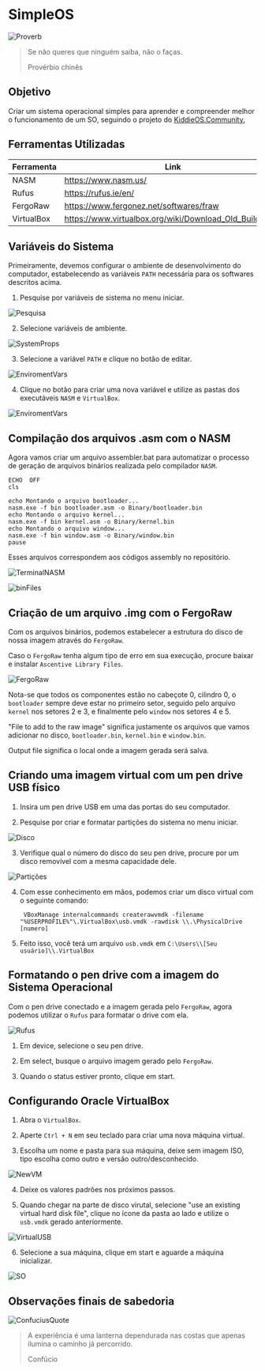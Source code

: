 # SimpleOS

![Proverb](https://i.imgur.com/odnJTIh.jpeg)

> Se não queres que ninguém saiba, não o faças.
> 
> Provérbio chinês

## Objetivo
 Criar um sistema operacional simples para aprender e compreender melhor o funcionamento de um SO, seguindo o projeto do [KiddieOS.Community.](https://www.youtube.com/watch?v=Jws7BHrts6g&list=PLsoiO2Be-2z8BfsSkspJfDiuKeC9-LSca&index=1)


## Ferramentas Utilizadas

| Ferramenta | Link |
| ------ | ------ |
| NASM | https://www.nasm.us/ |
| Rufus | https://rufus.ie/en/ |
| FergoRaw | https://www.fergonez.net/softwares/fraw |
| VirtualBox | https://www.virtualbox.org/wiki/Download_Old_Builds_5_2 |

## Variáveis do Sistema

Primeiramente, devemos configurar o ambiente de desenvolvimento do computador, estabelecendo as variáveis `PATH` necessária para os softwares descritos acima.

1. Pesquise por variáveis de sistema no menu iniciar.

![Pesquisa](https://i.imgur.com/ZmfcWaA.png)

2. Selecione variáveis de ambiente.

![SystemProps](https://i.imgur.com/RW6MQ99.png)

3. Selecione a variável `PATH` e clique no botão de editar.

![EnviromentVars](https://i.imgur.com/F5EIOTf.png)

4. Clique no botão para criar uma nova variável e utilize as pastas dos executáveis `NASM` e `VirtualBox`.

![EnviromentVars](https://i.imgur.com/8MFT2Ju.png)

## Compilação dos arquivos .asm com o NASM

Agora vamos criar um arquivo assembler.bat para automatizar o processo de geração de arquivos binários realizada pelo compilador `NASM`.

```batch
ECHO  OFF
cls

echo Montando o arquivo bootloader...
nasm.exe -f bin bootloader.asm -o Binary/bootloader.bin
echo Montando o arquivo kernel...
nasm.exe -f bin kernel.asm -o Binary/kernel.bin
echo Montando o arquivo window...
nasm.exe -f bin window.asm -o Binary/window.bin
pause
```

Esses arquivos correspondem aos códigos assembly no repositório.

![TerminalNASM](https://i.imgur.com/1x7GbCy.png)

![binFiles](https://i.imgur.com/bdZfERw.png)

## Criação de um arquivo .img com o FergoRaw

Com os arquivos binários, podemos estabelecer a estrutura do disco de nossa imagem através do `FergoRaw`.

Caso o `FergoRaw` tenha algum tipo de erro em sua execução, procure baixar e instalar `Ascentive Library Files`.

![FergoRaw](https://i.imgur.com/nPyMDgr.png)

Nota-se que todos os componentes estão no cabeçote 0, cilindro 0, o `bootloader` sempre deve estar no primeiro setor, seguido pelo arquivo `kernel` nos setores 2 e 3, e finalmente pelo `window` nos setores 4 e 5.

"File to add to the raw image" significa justamente os arquivos que vamos adicionar no disco, `bootloader.bin`, `kernel.bin` e `window.bin`.

Output file significa o local onde a imagem gerada será salva.

## Criando uma imagem virtual com um pen drive USB físico

1. Insira um pen drive USB em uma das portas do seu computador.

2. Pesquise por criar e formatar partições do sistema no menu iniciar.

![Disco](https://i.imgur.com/yAwrsot.png)

3. Verifique qual o número do disco do seu pen drive, procure por um disco removível com a mesma capacidade dele.

![Partições](https://i.imgur.com/KYehWrg.png)

4. Com esse conhecimento em mãos, podemos criar um disco virtual com o seguinte comando:

		VBoxManage internalcommands createrawvmdk -filename "%USERPROFILE%"\.VirtualBox\usb.vmdk -rawdisk \\.\PhysicalDrive [numero]

5. Feito isso, você terá um arquivo `usb.vmdk` em `C:\Users\\[Seu usuário]\\.VirtualBox`

## Formatando o pen drive com a imagem do Sistema Operacional

Com o pen drive conectado e a imagem gerada pelo `FergoRaw`, agora podemos utilizar o `Rufus` para formatar o drive com ela.

![Rufus](https://i.imgur.com/BdoAsp9.png)

1. Em device, selecione o seu pen drive.

2. Em select, busque o arquivo imagem gerado pelo `FergoRaw`.

3. Quando o status estiver pronto, clique em start.

## Configurando Oracle VirtualBox

1. Abra o `VirtualBox`.

2. Aperte `Ctrl + N` em seu teclado para criar uma nova máquina virtual.

3. Escolha um nome e pasta para sua máquina, deixe sem imagem ISO, tipo escolha como outro e versão outro/desconhecido.

![NewVM](https://i.imgur.com/jwyt7Rr.png)

4. Deixe os valores padrões nos próximos passos.

5. Quando chegar na parte de disco virutal, selecione "use an existing virtual hard disk file", clique no ícone da pasta ao lado e utilize o `usb.vmdk` gerado anteriormente.

![VirtualUSB](https://i.imgur.com/cNFsP1H.png)

6. Selecione a sua máquina, clique em start e aguarde a máquina inicializar.

![SO](https://i.imgur.com/4bDxcaT.png)

## Observações finais de sabedoria

![ConfuciusQuote](https://i.imgur.com/YpsM4hx.jpeg)

> A experiência é uma lanterna dependurada nas costas que apenas ilumina o caminho já percorrido.
> 
> Confúcio
